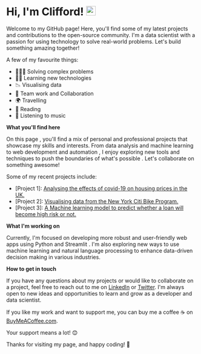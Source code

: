 
# Hi, I'm Clifford! <img src="https://media.giphy.com/media/hvRJCLFzcasrR4ia7z/giphy.gif" width="25px">

Welcome to my GitHub page! Here, you'll find some of my latest projects and contributions to the open-source community. I'm a data scientist with a passion for using technology to solve real-world problems. Let's build something amazing together!

A few of my favourite things:

- 👩🏾‍💻 Solving complex problems
- ✍🏾 Learning new technologies
- 📉 Visualising data
- 🌟 Team work and Collaboration
- 🌍 Travelling
- 📖 Reading
- 🎵 Listening to music

**What you'll find here**

On this page , you'll find a mix of personal and professional projects that showcase my skills and interests. From data analysis and machine learning to web development and automation , I enjoy exploring new tools and techniques to push the boundaries of what's possible . Let's collaborate on something awesome! 

Some of my recent projects include:

* [Project 1]: [Analysing the effects of covid-19 on housing prices in the UK.](https://github.com/cliffordsepato/Analysing-housing-prices-in-the-UK)
* [Project 2]: [Visualising data from the New York Citi Bike Program.]( https://github.com/cliffordsepato/citi-bike-analytics)
* [Project 3]: [A Machine learning model to predict whether a loan will become high risk or not.]( https://github.com/cliffordsepato/Predicting-Credit-Risk)





**What I'm working on**

Currently, I'm focused on developing more robust and user-friendly web apps using Python and Streamlit . I'm also exploring new ways to use machine learning and natural language processing to enhance data-driven decision making in various industries.

**How to get in touch**

If you have any questions about my projects or would like to collaborate on a project, feel free to reach out to me on [LinkedIn](https://www.linkedin.com/in/cliffordsepato/) or [Twitter](https://twitter.com/csepato). I'm always open to new ideas and opportunities to learn and grow as a developer and data scientist.

 If you like my work and want to support me, you can buy me a coffee ☕️ on [BuyMeACoffee.com](https://BuyMeACoffee.com/dxc2023). 
 
 Your support means a lot! 😊

Thanks for visiting my page, and happy coding! 🚀
 

